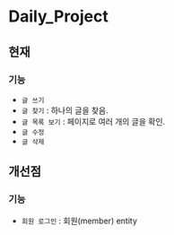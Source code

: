 # Daily_Project
## 현재
### 기능
- `글 쓰기`
- `글 찾기` : 하나의 글을 찾음.
- `글 목록 보기` : 페이지로 여러 개의 글을 확인.
- `글 수정`
- `글 삭제`
## 개선점
### 기능
- `회원 로그인` : 회원(member) entity 
